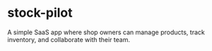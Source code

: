 # stock-pilot
A simple SaaS app where shop owners can manage products, track inventory, and collaborate with their team.

